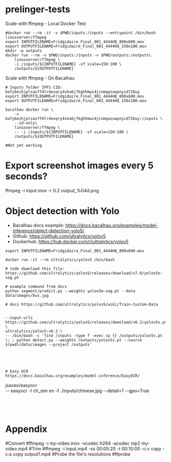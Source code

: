 # prelinger-tests



Scale with ffmpeg - Local Docker Test
```
#docker run --rm -it -v $PWD/inputs:/inputs --entrypoint /bin/bash linuxserver/ffmpeg 
export INPUTFILENAME=Fridgidaire_Final_001_4444HQ_800x600.mov
export OUTPUTFILENAME=Fridgidaire_Final_001_4444HQ_150x100.mov
mkdir -p outputs
docker run --rm -v $PWD/inputs:/inputs -v $PWD/outputs:/outputs\
    linuxserver/ffmpeg \
    -i /inputs/${INPUTFILENAME} -vf scale=150:100 \
    /outputs/${OUTPUTFILENAME}
```


Scale with ffmpeg - On Bacalhau
```
# Inputs folder IPFS CID: bafybeihjplsav7f4lr4evqry4vka6j7kghhmwi4jcnmqazuwpnyid72buy
export INPUTFILENAME=Fridgidaire_Final_001_4444HQ_800x600.mov
export OUTPUTFILENAME=Fridgidaire_Final_001_4444HQ_150x100.mov

bacalhau docker run \
    -v bafybeihjplsav7f4lr4evqry4vka6j7kghhmwi4jcnmqazuwpnyid72buy:/inputs \
    --id-only\
    linuxserver/ffmpeg \
    -- -i /inputs/${INPUTFILENAME} -vf scale=150:100 \
    /outputs/${OUTPUTFILENAME}

#Not yet working

```


# Export screenshot images every 5 seconds?
ffmpeg -i input.mov -r 0.2 output_%04d.png




# Object detection with Yolo
- Bacalhau docs example: https://docs.bacalhau.org/examples/model-inference/object-detection-yolo5/
- Github: https://github.com/ultralytics/yolov5
- Dockerhub: https://hub.docker.com/r/ultralytics/yolov5

```
export INPUTFILENAME=Fridgidaire_Final_001_4444HQ_800x600.mov

docker run -it --rm ultralytics/yolov5 /bin/bash

# todo download this file: https://github.com/ultralytics/yolov5/releases/download/v7.0/yolov5n-seg.pt

# example command from docs
python segment/predict.py --weights yolov5m-seg.pt --data data/images/bus.jpg

# docs https://github.com/ultralytics/yolov5/wiki/Train-Custom-Data


--input-urls https://github.com/ultralytics/yolov5/releases/download/v6.2/yolov5s.pt \
ultralytics/yolov5:v6.2 \
-- /bin/bash -c 'find /inputs -type f -exec cp {} /outputs/yolov5s.pt \; ; python detect.py --weights /outputs/yolov5s.pt --source $(pwd)/data/images --project /outputs'





# Easy OCR
https://docs.bacalhau.org/examples/model-inference/EasyOCR/

```
jsacex/easyocr \
--  easyocr -l ch_sim  en -f ./inputs/chinese.jpg --detail=1 --gpu=True

```




```

# Appendix

#Convert
#ffmpeg -i my-video.mov -vcodec h264 -acodec mp2 my-video.mp4
#Trim
#ffmpeg -i input.mp4 -ss 00:05:20 -t 00:10:00 -c:v copy -c:a copy output1.mp4
#Probe the file's resolutions
#ffprobe <input-file>